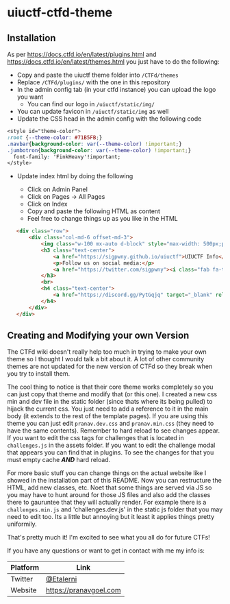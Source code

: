 # uiuctf-ctfd-theme
## Installation

As per https://docs.ctfd.io/en/latest/plugins.html and https://docs.ctfd.io/en/latest/themes.html you just have to do the following:
- Copy and paste the uiuctf theme folder into `/CTFd/themes`
- Replace `/CTFd/plugins/` with the one in this repository
- In the admin config tab (in your ctfd instance) you can upload the logo you want
    - You can find our logo in `/uiuctf/static/img/`
- You can update favicon in `/uiuctf/static/img` as well
- Update the CSS head in the admin config with the following code

```css
<style id="theme-color">
:root {--theme-color: #71B5FB;}
.navbar{background-color: var(--theme-color) !important;}
.jumbotron{background-color: var(--theme-color) !important;}
  font-family: 'FinkHeavy'!important;
</style>
```

-   Update index html by doing the following

    -   Click on Admin Panel
    -   Click on Pages -> All Pages
    -   Click on Index
    -   Copy and paste the following HTML as content
    -   Feel free to change things up as you like in the HTML


 ```html
    <div class="row">
        <div class="col-md-6 offset-md-3">
            <img class="w-100 mx-auto d-block" style="max-width: 500px;padding: 50px;padding-top: 14vh;" src="themes/uiuctf/static/img/uiuctf-logo.png" />
            <h3 class="text-center">
                <a href="https://sigpwny.github.io/uiuctf">UIUCTF Info</a>
                <p>Follow us on social media:</p>
                <a href="https://twitter.com/sigpwny"><i class="fab fa-twitter fa-2x" aria-hidden="true"></i></a>&nbsp;
            </h3>
            <br>
            <h4 class="text-center">
                <a href="https://discord.gg/PytGqjq" target="_blank" rel="noreferrer noopener">Click here</a> to join our Discord!
            </h4>
        </div>
    </div>
 ```

## Creating and Modifying your own Version

The CTFd wiki doesn't really help too much in trying to make your own theme so I thought I would talk a bit about it. A lot of other community themes are not updated for the new version of CTFd so they break when you try to install them.

The cool thing to notice is that their core theme works completely so you can just copy that theme and modify that (or this one). I created a new css min and dev file in the static folder (since thats where its being pulled) to hijack the current css. You just need to add a reference to it in the main body (it extends to the rest of the template pages). If you are using this theme you can just edit `pranav.dev.css` and `pranav.min.css` (they need to have the same contents). Remember to hard reload to see changes appear. If you want to edit the css tags for challenges that is located in `challenges.js` in the assets folder. If you want to edit the challenge modal that appears you can find that in plugins. To see the changes for that you must empty cache ***AND*** hard reload. 

For more basic stuff you can change things on the actual website like I showed in the installation part of this README. Now you can restructure the HTML, add new classes, etc. Noet that some things are served via JS so you may have to hunt around for those JS files and also add the classes there to gauruntee that they will actually render. For example there is a `challenges.min.js` and 'challenges.dev.js' in the static js folder that you may need to edit too. Its a little but annoying but it least it applies things pretty uniformily. 

That's pretty much it! I'm excited to see what you all do for future CTFs!

If you have any questions or want to get in contact with me my info is:

|Platform|Link|
|--------|----|
|Twitter|[@Etalerni](https://twitter.com/Etalerni)|
|Website|https://pranavgoel.com|

​    
